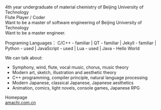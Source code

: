 4th year undergraduate of material chemistry of Beijing University of Technology  
Flute Player / Coder  
Want to be a master of software engineering of Beijing University of Technology  
Want to be a master engineer.

Programing Languages： C/C++ - familiar | QT - familiar | Jekyll - familiar | Python - used | JavaScript - used | Lua - used | Java - Hello World  

We can talk about:

- Symphony, wind, flute, vocal music, chorus, music theory
- Modern art, sketch, illustration and aesthetic theory
- C++ programming, compiler principle, natural language processing
- Modern Japanese, classical Japanese, Japanese aesthetics
- Animation, comics, light novels, console games, Japanese RPG

Homepage  
[amachi.com.cn](https://amachi.com.cn)
